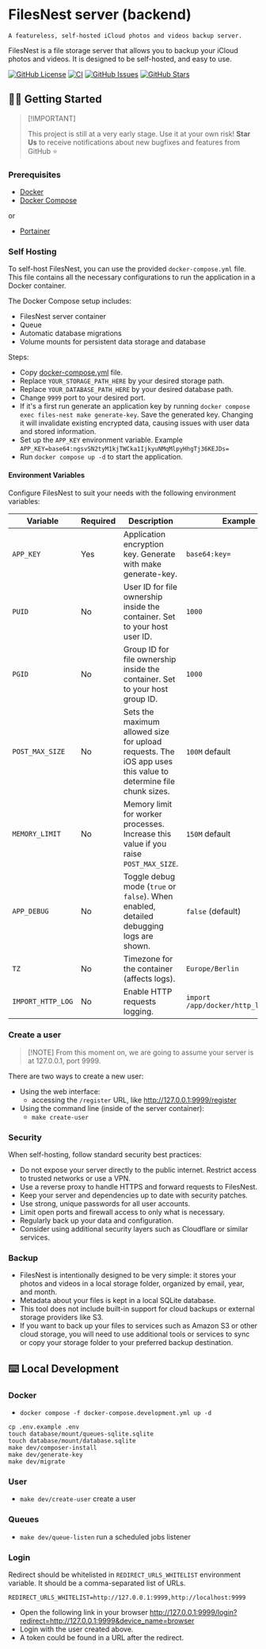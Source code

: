 # FilesNest server (backend)

`A featureless, self-hosted iCloud photos and videos backup server.`


FilesNest is a file storage server that allows you to backup your iCloud photos and videos. It is designed to be self-hosted, and easy to use.

[![GitHub License](https://img.shields.io/github/license/files-nest/backend?style=flat-square&labelColor=black&)](https://github.com/files-nest/backend/LICENSE.md)
[![CI](https://img.shields.io/github/actions/workflow/status/files-nest/backend/ci.yml?branch=main&label=CI&style=flat-square&labelColor=black)](#)
[![GitHub Issues](https://img.shields.io/github/issues/files-nest/backend?style=flat-square&labelColor=black)](https://github.com/files-nest/backend/issues)
[![GitHub Stars](https://img.shields.io/github/stars/files-nest/backend?style=flat-square&labelColor=black&color=ffcb47)](https://github.com/files-nest/backend/stargazers)

## 👋🏻 Getting Started

> \[!IMPORTANT]
>
> This project is still at a very early stage. Use it at your own risk! **Star Us** to receive notifications about new bugfixes and features from GitHub ⭐️

### Prerequisites
* [Docker](https://docs.docker.com/get-docker/)
* [Docker Compose](https://docs.docker.com/compose/install/)

or

* [Portainer](https://docs.portainer.io/)

### Self Hosting
To self-host FilesNest, you can use the provided `docker-compose.yml` file. This file contains all the necessary configurations to run the application in a Docker container.

The Docker Compose setup includes:

- FilesNest server container
- Queue
- Automatic database migrations
- Volume mounts for persistent data storage and database

Steps:

* Copy [docker-compose.yml](https://raw.githubusercontent.com/files-nest/backend/refs/heads/main/docker-compose.yml) file.
* Replace `YOUR_STORAGE_PATH_HERE` by your desired storage path.
* Replace `YOUR_DATABASE_PATH_HERE` by your desired database path.
* Change `9999` port to your desired port.
* If it's a first run generate an application key by running `docker compose exec files-nest make generate-key`. Save the generated key. Changing it will invalidate existing encrypted data, causing issues with user data and stored information.
* Set up the `APP_KEY` environment variable. Example `APP_KEY=base64:ngsvSN2tyM1kjTWCka1IjkyuNMqMlpyHhgTj36KEJDs=`
* Run `docker compose up -d` to start the application.


#### Environment Variables
Configure FilesNest to suit your needs with the following environment variables:

| Variable | Required | Description | Example |
|----------|----------|-------------|---------|
| `APP_KEY` | Yes | Application encryption key. Generate with make generate-key. | `base64:key=` |
| `PUID` | No | User ID for file ownership inside the container. Set to your host user ID. | `1000` |
| `PGID` | No | Group ID for file ownership inside the container. Set to your host group ID. | `1000` |
| `POST_MAX_SIZE` | No | Sets the maximum allowed size for upload requests. The iOS app uses this value to determine file chunk sizes. | `100M` default |
| `MEMORY_LIMIT` | No | Memory limit for worker processes. Increase this value if you raise `POST_MAX_SIZE`. | `150M` default |
| `APP_DEBUG` | No | Toggle debug mode (`true` or `false`). When enabled, detailed debugging logs are shown. | `false` (default) |
| `TZ` | No | Timezone for the container (affects logs). | `Europe/Berlin` |
| `IMPORT_HTTP_LOG` | No | Enable HTTP requests logging. | `import /app/docker/http_log.caddy` |


### Create a user

> \[!NOTE]
> From this moment on, we are going to assume your server is at 127.0.0.1, port 9999.

There are two ways to create a new user:
* Using the web interface:
    - accessing the `/register` URL, like http://127.0.0.1:9999/register
* Using the command line (inside of the server container):
    - `make create-user`

### Security
When self-hosting, follow standard security best practices:

* Do not expose your server directly to the public internet. Restrict access to trusted networks or use a VPN.
* Use a reverse proxy to handle HTTPS and forward requests to FilesNest.
* Keep your server and dependencies up to date with security patches.
* Use strong, unique passwords for all user accounts.
* Limit open ports and firewall access to only what is necessary.
* Regularly back up your data and configuration.
* Consider using additional security layers such as Cloudflare or similar services.

### Backup
* FilesNest is intentionally designed to be very simple: it stores your photos and videos in a local storage folder, organized by email, year, and month.
* Metadata about your files is kept in a local SQLite database. 
* This tool does not include built-in support for cloud backups or external storage providers like S3. 
* If you want to back up your files to services such as Amazon S3 or other cloud storage, you will need to use additional tools or services to sync or copy your storage folder to your preferred backup destination.

## ⌨️ Local Development

### Docker
* `docker compose -f docker-compose.development.yml up -d`

```shell
cp .env.example .env
touch database/mount/queues-sqlite.sqlite
touch database/mount/database.sqlite
make dev/composer-install
make dev/generate-key
make dev/migrate
```

### User
* `make dev/create-user` create a user

### Queues
* `make dev/queue-listen` run a scheduled jobs listener

### Login
Redirect should be whitelisted in `REDIRECT_URLS_WHITELIST` environment variable. It should be a comma-separated list of URLs.
```dotenv
REDIRECT_URLS_WHITELIST=http://127.0.0.1:9999,http://localhost:9999
```

* Open the following link in your browser http://127.0.0.1:9999/login?redirect=http://127.0.0.1:9999&device_name=browser
* Login with the user created above.
* A token could be found in a URL after the redirect.



